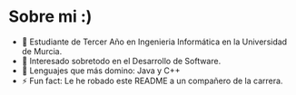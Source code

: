 # Sobre mi :)
- 👋 Estudiante de Tercer Año en Ingenieria Informática en la Universidad de Murcia.
- 👀 Interesado sobretodo en el Desarrollo de Software.
- 🌱 Lenguajes que más domino: Java y C++
- ⚡ Fun fact: Le he robado este README a un compañero de la carrera.

<!---
asuliitoh/asuliitoh is a ✨ special ✨ repository because its `README.md` (this file) appears on your GitHub profile.
You can click the Preview link to take a look at your changes.
--->
